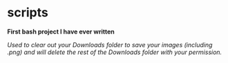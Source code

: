 # scripts

**First bash project I have ever written**

*Used to clear out your Downloads folder to save your images (including .png)*
*and will delete the rest of the Downloads folder with your permission.*
